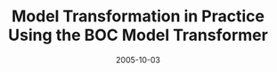 ---
abstract: ''
authors:
- Marion Murzek
- Gertrude Kappel
- Gerhard Kramler
date: '2005-10-03'
featured: false
publication_types:
- '0'
publishDate: '2005-10-03'
title: Model Transformation in Practice Using the BOC Model Transformer
url_pdf: http://sosym.dcs.kcl.ac.uk/events/mtip05/programme.html
---